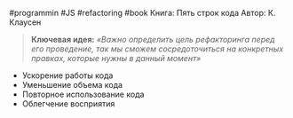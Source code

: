 #programmin #JS #refactoring #book 
Книга: Пять строк кода
Автор: К. Клаусен

> **Ключевая идея:**
> _«Важно определить цель рефакторинга перед его проведение, так мы сможем сосредоточиться на конкретных правках, которые нужны в данный момент»_

- Ускорение работы кода
- Уменьшение объема кода
- Повторное использование кода
- Облегчение восприятия